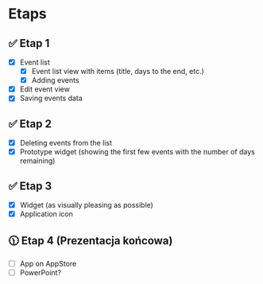 # Etaps

## ✅ Etap 1

- [x] Event list
  - [x] Event list view with items (title, days to the end, etc.)
  - [x] Adding events
- [x] Edit event view
- [x] Saving events data

## ✅ Etap 2

- [x] Deleting events from the list
- [x] Prototype widget (showing the first few events with the number of days remaining)

## ✅ Etap 3

- [x] Widget (as visually pleasing as possible)
- [x] Application icon

## 🕦 Etap 4 (Prezentacja końcowa)

- [ ] App on AppStore
- [ ] PowerPoint?

